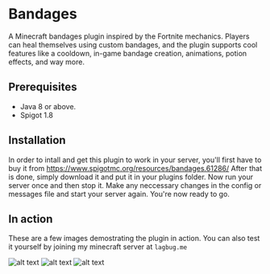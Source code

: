 # Bandages
A Minecraft bandages plugin inspired by the Fortnite mechanics. Players can heal themselves using custom bandages, and the plugin supports cool features like a cooldown, in-game bandage creation, animations, potion effects, and way more.

## Prerequisites
- Java 8 or above.
- Spigot 1.8

## Installation
In order to intall and get this plugin to work in your server, you'll first have to buy it from https://www.spigotmc.org/resources/bandages.61286/ After that is done, simply download it and put it in your plugins folder. Now run your server once and then stop it. Make any neccessary changes in the config or messages file and start your server again. You're now ready to go.

## In action
These are a few images demostrating the plugin in action. You can also test it yourself by joining my minecraft server at `lagbug.me`

![alt text](https://i.imgur.com/OlVxmD2.png)
![alt text](https://i.imgur.com/HFqSmUh.png)
![alt text](https://i.imgur.com/W9rNgbo.gif)
